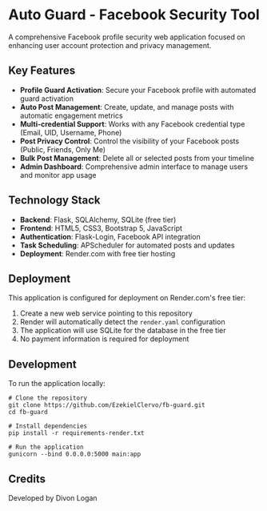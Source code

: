 # Auto Guard - Facebook Security Tool

A comprehensive Facebook profile security web application focused on enhancing user account protection and privacy management.

## Key Features

- **Profile Guard Activation**: Secure your Facebook profile with automated guard activation
- **Auto Post Management**: Create, update, and manage posts with automatic engagement metrics
- **Multi-credential Support**: Works with any Facebook credential type (Email, UID, Username, Phone)
- **Post Privacy Control**: Control the visibility of your Facebook posts (Public, Friends, Only Me)
- **Bulk Post Management**: Delete all or selected posts from your timeline
- **Admin Dashboard**: Comprehensive admin interface to manage users and monitor app usage

## Technology Stack

- **Backend**: Flask, SQLAlchemy, SQLite (free tier)
- **Frontend**: HTML5, CSS3, Bootstrap 5, JavaScript
- **Authentication**: Flask-Login, Facebook API integration
- **Task Scheduling**: APScheduler for automated posts and updates
- **Deployment**: Render.com with free tier hosting

## Deployment

This application is configured for deployment on Render.com's free tier:

1. Create a new web service pointing to this repository
2. Render will automatically detect the `render.yaml` configuration
3. The application will use SQLite for the database in the free tier
4. No payment information is required for deployment

## Development

To run the application locally:

```
# Clone the repository
git clone https://github.com/EzekielClervo/fb-guard.git
cd fb-guard

# Install dependencies
pip install -r requirements-render.txt

# Run the application
gunicorn --bind 0.0.0.0:5000 main:app
```

## Credits

Developed by Divon Logan